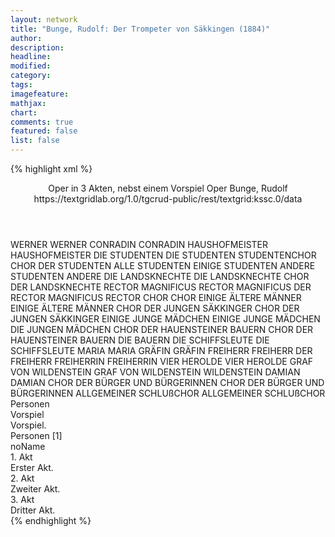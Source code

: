 ```yaml
---
layout: network
title: "Bunge, Rudolf: Der Trompeter von Säkkingen (1884)"
author:
description:
headline:
modified:
category:
tags:
imagefeature:
mathjax:
chart:
comments: true
featured: false
list: false
---
```

{% highlight xml %}
<?xml-model href="https://raw.githubusercontent.com/DLiNa/project/master/rules/lina.rnc"?><?xml-model href="https://raw.githubusercontent.com/DLiNa/project/master/rules/lina.sch"?>
<play xmlns="http://lina.digital">
  <header>
    <title>Der Trompeter von Säkkingen</title>
    <subtitle>Oper in 3 Akten, nebst einem Vorspiel</subtitle>
    <genretitle>Oper</genretitle>
    <author>Bunge, Rudolf</author>
    <date type="print"/>
    <date type="premiere" when="1884"/>
    <date type="written"/>
    <source>https://textgridlab.org/1.0/tgcrud-public/rest/textgrid:kssc.0/data</source>
  </header>
  <personae>
    <character>
      <name>WERNER</name>
      <alias xml:id="werner">
        <name>WERNER</name>
      </alias>
    </character>
    <character>
      <name>CONRADIN</name>
      <alias xml:id="conradin">
        <name>CONRADIN</name>
      </alias>
    </character>
    <character>
      <name>HAUSHOFMEISTER</name>
      <alias xml:id="haushofmeister">
        <name>HAUSHOFMEISTER</name>
      </alias>
    </character>
    <character>
      <name>DIE STUDENTEN</name>
      <alias xml:id="die_studenten">
        <name>DIE STUDENTEN</name>
      </alias>
      <alias xml:id="studentenchor">
        <name>STUDENTENCHOR</name>
      </alias>
      <alias xml:id="chor_der_studenten">
        <name>CHOR DER STUDENTEN</name>
      </alias>
      <alias xml:id="alle_studenten">
        <name>ALLE STUDENTEN</name>
      </alias>
      <alias xml:id="einige_studenten">
        <name>EINIGE STUDENTEN</name>
      </alias>
      <alias xml:id="andere_studenten">
        <name>ANDERE STUDENTEN</name>
      </alias>
      <alias xml:id="andere">
        <name>ANDERE</name>
      </alias>
    </character>
    <character>
      <name>DIE LANDSKNECHTE</name>
      <alias xml:id="die_landsknechte">
        <name>DIE LANDSKNECHTE</name>
      </alias>
      <alias xml:id="chor_der_landsknechte">
        <name>CHOR DER LANDSKNECHTE</name>
      </alias>
    </character>
    <character>
      <name>RECTOR MAGNIFICUS</name>
      <alias xml:id="rector_magnificus">
        <name>RECTOR MAGNIFICUS</name>
      </alias>
      <alias xml:id="der_rector_magnificus">
        <name>DER RECTOR MAGNIFICUS</name>
      </alias>
      <alias xml:id="rector">
        <name>RECTOR</name>
      </alias>
    </character>
    <character>
      <name>CHOR</name>
      <alias xml:id="chor">
        <name>CHOR</name>
      </alias>
    </character>
    <character>
      <name>EINIGE ÄLTERE MÄNNER</name>
      <alias xml:id="einige_ältere_männer">
        <name>EINIGE ÄLTERE MÄNNER</name>
      </alias>
    </character>
    <character>
      <name>CHOR DER JUNGEN SÄKKINGER</name>
      <alias xml:id="chor_der_jungen_säkkinger">
        <name>CHOR DER JUNGEN SÄKKINGER</name>
      </alias>
    </character>
    <character>
      <name>EINIGE JUNGE MÄDCHEN</name>
      <alias xml:id="einige_junge_mädchen">
        <name>EINIGE JUNGE MÄDCHEN</name>
      </alias>
      <alias xml:id="die_jungen_mädchen">
        <name>DIE JUNGEN MÄDCHEN</name>
      </alias>
    </character>
    <character>
      <name>CHOR DER HAUENSTEINER BAUERN</name>
      <alias xml:id="chor_der_hauensteiner_bauern">
        <name>CHOR DER HAUENSTEINER BAUERN</name>
      </alias>
      <alias xml:id="die_bauern">
        <name>DIE BAUERN</name>
      </alias>
    </character>
    <character>
      <name>DIE SCHIFFSLEUTE</name>
      <alias xml:id="die_schiffsleute">
        <name>DIE SCHIFFSLEUTE</name>
      </alias>
    </character>
    <character>
      <name>MARIA</name>
      <alias xml:id="maria">
        <name>MARIA</name>
      </alias>
    </character>
    <character>
      <name>GRÄFIN</name>
      <alias xml:id="gräfin">
        <name>GRÄFIN</name>
      </alias>
    </character>
    <character>
      <name>FREIHERR</name>
      <alias xml:id="freiherr">
        <name>FREIHERR</name>
      </alias>
      <alias xml:id="der_freiherr">
        <name>DER FREIHERR</name>
      </alias>
    </character>
    <character>
      <name>FREIHERRIN</name>
      <alias xml:id="freiherrin">
        <name>FREIHERRIN</name>
      </alias>
    </character>
    <character>
      <name>VIER HEROLDE</name>
      <alias xml:id="vier_herolde">
        <name>VIER HEROLDE</name>
      </alias>
    </character>
    <character>
      <name>GRAF VON WILDENSTEIN</name>
      <alias xml:id="graf_von_wildenstein">
        <name>GRAF VON WILDENSTEIN</name>
      </alias>
      <alias xml:id="wildenstein">
        <name>WILDENSTEIN</name>
      </alias>
    </character>
    <character>
      <name>DAMIAN</name>
      <alias xml:id="damian">
        <name>DAMIAN</name>
      </alias>
    </character>
    <character>
      <name>CHOR DER BÜRGER UND BÜRGERINNEN</name>
      <alias xml:id="chor_der_bürger_und_bürgerinnen">
        <name>CHOR DER BÜRGER UND BÜRGERINNEN</name>
      </alias>
    </character>
    <character>
      <name>ALLGEMEINER SCHLUßCHOR</name>
      <alias xml:id="allgemeiner_schlußchor">
        <name>ALLGEMEINER SCHLUßCHOR</name>
      </alias>
    </character>
  </personae>
  <text>
    <div>
      <head>Personen</head>
    </div>
    <div>
      <head>Vorspiel</head>
      <div>
        <head>Vorspiel.</head>
        <sp who="#chor_der_studenten">
          <amount n="5" unit="speech_acts"/>
          <amount n="111" unit="words"/>
          <amount n="22" unit="lines"/>
          <amount n="605" unit="chars"/>
        </sp>
        <sp who="#werner">
          <amount n="11" unit="speech_acts"/>
          <amount n="313" unit="words"/>
          <amount n="59" unit="lines"/>
          <amount n="1704" unit="chars"/>
        </sp>
        <sp who="#chor_der_landsknechte">
          <amount n="4" unit="speech_acts"/>
          <amount n="61" unit="words"/>
          <amount n="10" unit="lines"/>
          <amount n="331" unit="chars"/>
        </sp>
        <sp who="#conradin">
          <amount n="10" unit="speech_acts"/>
          <amount n="380" unit="words"/>
          <amount n="63" unit="lines"/>
          <amount n="1963" unit="chars"/>
        </sp>
        <sp who="#haushofmeister">
          <amount n="5" unit="speech_acts"/>
          <amount n="158" unit="words"/>
          <amount n="29" unit="lines"/>
          <amount n="895" unit="chars"/>
        </sp>
        <sp who="#einige_studenten">
          <amount n="2" unit="speech_acts"/>
          <amount n="20" unit="words"/>
          <amount n="4" unit="lines"/>
          <amount n="118" unit="chars"/>
        </sp>
        <sp who="#andere_studenten">
          <amount n="1" unit="speech_acts"/>
          <amount n="12" unit="words"/>
          <amount n="3" unit="lines"/>
          <amount n="85" unit="chars"/>
        </sp>
        <sp who="#alle_studenten">
          <amount n="1" unit="speech_acts"/>
          <amount n="26" unit="words"/>
          <amount n="4" unit="lines"/>
          <amount n="121" unit="chars"/>
        </sp>
        <sp who="#chor_der_studenten #chor_der_landsknechte">
          <amount n="1" unit="speech_acts"/>
          <amount n="106" unit="words"/>
          <amount n="15" unit="lines"/>
          <amount n="560" unit="chars"/>
        </sp>
        <sp who="#die_studenten">
          <amount n="2" unit="speech_acts"/>
          <amount n="45" unit="words"/>
          <amount n="13" unit="lines"/>
          <amount n="254" unit="chars"/>
        </sp>
        <sp who="#die_landsknechte">
          <amount n="1" unit="speech_acts"/>
          <amount n="2" unit="words"/>
          <amount n="1" unit="lines"/>
          <amount n="17" unit="chars"/>
        </sp>
        <sp who="#rector_magnificus">
          <amount n="1" unit="speech_acts"/>
          <amount n="4" unit="words"/>
          <amount n="1" unit="lines"/>
          <amount n="25" unit="chars"/>
        </sp>
        <sp who="#der_rector_magnificus">
          <amount n="1" unit="speech_acts"/>
          <amount n="38" unit="words"/>
          <amount n="8" unit="lines"/>
          <amount n="233" unit="chars"/>
        </sp>
        <sp who="#andere">
          <amount n="1" unit="speech_acts"/>
          <amount n="3" unit="words"/>
          <amount n="1" unit="lines"/>
          <amount n="24" unit="chars"/>
        </sp>
        <sp who="#rector">
          <amount n="1" unit="speech_acts"/>
          <amount n="4" unit="words"/>
          <amount n="1" unit="lines"/>
          <amount n="21" unit="chars"/>
        </sp>
        <sp who="#studentenchor">
          <amount n="1" unit="speech_acts"/>
          <amount n="26" unit="words"/>
          <amount n="6" unit="lines"/>
          <amount n="177" unit="chars"/>
        </sp>
        <sp who="#chor_der_studenten #werner #chor_der_landsknechte #conradin #haushofmeister #alle_studenten #die_landsknechte #rector_magnificus">
          <amount n="1" unit="speech_acts"/>
          <amount n="64" unit="words"/>
          <amount n="8" unit="lines"/>
          <amount n="365" unit="chars"/>
        </sp>
      </div>
    </div>
    <div>
      <head>Personen [1]</head>
      <div>
        <head>noName</head>
      </div>
    </div>
    <div>
      <head>1. Akt</head>
      <div>
        <head>Erster Akt.</head>
        <sp who="#chor">
          <amount n="4" unit="speech_acts"/>
          <amount n="115" unit="words"/>
          <amount n="20" unit="lines"/>
          <amount n="650" unit="chars"/>
        </sp>
        <sp who="#einige_ältere_männer">
          <amount n="1" unit="speech_acts"/>
          <amount n="21" unit="words"/>
          <amount n="4" unit="lines"/>
          <amount n="110" unit="chars"/>
        </sp>
        <sp who="#chor_der_jungen_säkkinger">
          <amount n="1" unit="speech_acts"/>
          <amount n="46" unit="words"/>
          <amount n="9" unit="lines"/>
          <amount n="249" unit="chars"/>
        </sp>
        <sp who="#conradin">
          <amount n="17" unit="speech_acts"/>
          <amount n="315" unit="words"/>
          <amount n="59" unit="lines"/>
          <amount n="1753" unit="chars"/>
        </sp>
        <sp who="#einige_junge_mädchen">
          <amount n="1" unit="speech_acts"/>
          <amount n="13" unit="words"/>
          <amount n="2" unit="lines"/>
          <amount n="73" unit="chars"/>
        </sp>
        <sp who="#die_jungen_mädchen">
          <amount n="2" unit="speech_acts"/>
          <amount n="32" unit="words"/>
          <amount n="6" unit="lines"/>
          <amount n="162" unit="chars"/>
        </sp>
        <sp who="#chor_der_hauensteiner_bauern">
          <amount n="1" unit="speech_acts"/>
          <amount n="15" unit="words"/>
          <amount n="2" unit="lines"/>
          <amount n="69" unit="chars"/>
        </sp>
        <sp who="#die_bauern">
          <amount n="7" unit="speech_acts"/>
          <amount n="144" unit="words"/>
          <amount n="25" unit="lines"/>
          <amount n="772" unit="chars"/>
        </sp>
        <sp who="#werner">
          <amount n="23" unit="speech_acts"/>
          <amount n="444" unit="words"/>
          <amount n="79" unit="lines"/>
          <amount n="2335" unit="chars"/>
        </sp>
        <sp who="#die_schiffsleute">
          <amount n="1" unit="speech_acts"/>
          <amount n="4" unit="words"/>
          <amount n="1" unit="lines"/>
          <amount n="24" unit="chars"/>
        </sp>
        <sp who="#maria">
          <amount n="16" unit="speech_acts"/>
          <amount n="308" unit="words"/>
          <amount n="51" unit="lines"/>
          <amount n="1562" unit="chars"/>
        </sp>
        <sp who="#gräfin">
          <amount n="18" unit="speech_acts"/>
          <amount n="363" unit="words"/>
          <amount n="62" unit="lines"/>
          <amount n="1917" unit="chars"/>
        </sp>
        <sp who="#freiherr">
          <amount n="21" unit="speech_acts"/>
          <amount n="1048" unit="words"/>
          <amount n="178" unit="lines"/>
          <amount n="5539" unit="chars"/>
        </sp>
      </div>
    </div>
    <div>
      <head>2. Akt</head>
      <div>
        <head>Zweiter Akt.</head>
        <sp who="#werner">
          <amount n="18" unit="speech_acts"/>
          <amount n="556" unit="words"/>
          <amount n="89" unit="lines"/>
          <amount n="2903" unit="chars"/>
        </sp>
        <sp who="#conradin">
          <amount n="16" unit="speech_acts"/>
          <amount n="279" unit="words"/>
          <amount n="46" unit="lines"/>
          <amount n="1435" unit="chars"/>
        </sp>
        <sp who="#maria">
          <amount n="18" unit="speech_acts"/>
          <amount n="325" unit="words"/>
          <amount n="56" unit="lines"/>
          <amount n="1679" unit="chars"/>
        </sp>
        <sp who="#gräfin">
          <amount n="26" unit="speech_acts"/>
          <amount n="529" unit="words"/>
          <amount n="93" unit="lines"/>
          <amount n="2703" unit="chars"/>
        </sp>
        <sp who="#werner #maria">
          <amount n="4" unit="speech_acts"/>
          <amount n="139" unit="words"/>
          <amount n="25" unit="lines"/>
          <amount n="735" unit="chars"/>
        </sp>
        <sp who="#werner #maria">
          <amount n="1" unit="speech_acts"/>
          <amount n="37" unit="words"/>
          <amount n="7" unit="lines"/>
          <amount n="211" unit="chars"/>
        </sp>
        <sp who="#werner #conradin">
          <amount n="2" unit="speech_acts"/>
          <amount n="21" unit="words"/>
          <amount n="3" unit="lines"/>
          <amount n="106" unit="chars"/>
        </sp>
        <sp who="#freiherrin">
          <amount n="1" unit="speech_acts"/>
          <amount n="9" unit="words"/>
          <amount n="2" unit="lines"/>
          <amount n="56" unit="chars"/>
        </sp>
        <sp who="#die_bauern #conradin #werner #maria">
          <amount n="3" unit="speech_acts"/>
          <amount n="43" unit="words"/>
          <amount n="9" unit="lines"/>
          <amount n="241" unit="chars"/>
        </sp>
        <sp who="#freiherr">
          <amount n="12" unit="speech_acts"/>
          <amount n="241" unit="words"/>
          <amount n="48" unit="lines"/>
          <amount n="1269" unit="chars"/>
        </sp>
        <sp who="#der_freiherr">
          <amount n="2" unit="speech_acts"/>
          <amount n="13" unit="words"/>
          <amount n="3" unit="lines"/>
          <amount n="62" unit="chars"/>
        </sp>
        <sp who="#die_bauern">
          <amount n="1" unit="speech_acts"/>
          <amount n="23" unit="words"/>
          <amount n="4" unit="lines"/>
          <amount n="139" unit="chars"/>
        </sp>
        <sp who="#vier_herolde">
          <amount n="1" unit="speech_acts"/>
          <amount n="50" unit="words"/>
          <amount n="8" unit="lines"/>
          <amount n="262" unit="chars"/>
        </sp>
        <sp who="#chor">
          <amount n="3" unit="speech_acts"/>
          <amount n="101" unit="words"/>
          <amount n="18" unit="lines"/>
          <amount n="545" unit="chars"/>
        </sp>
        <sp who="#graf_von_wildenstein">
          <amount n="4" unit="speech_acts"/>
          <amount n="76" unit="words"/>
          <amount n="12" unit="lines"/>
          <amount n="369" unit="chars"/>
        </sp>
        <sp who="#damian">
          <amount n="5" unit="speech_acts"/>
          <amount n="38" unit="words"/>
          <amount n="8" unit="lines"/>
          <amount n="200" unit="chars"/>
        </sp>
        <sp who="#damian #graf_von_wildenstein">
          <amount n="1" unit="speech_acts"/>
          <amount n="6" unit="words"/>
          <amount n="1" unit="lines"/>
          <amount n="31" unit="chars"/>
        </sp>
        <sp who="#wildenstein">
          <amount n="1" unit="speech_acts"/>
          <amount n="11" unit="words"/>
          <amount n="3" unit="lines"/>
          <amount n="68" unit="chars"/>
        </sp>
      </div>
    </div>
    <div>
      <head>3. Akt</head>
      <div>
        <head>Dritter Akt.</head>
        <sp who="#maria">
          <amount n="4" unit="speech_acts"/>
          <amount n="161" unit="words"/>
          <amount n="22" unit="lines"/>
          <amount n="797" unit="chars"/>
        </sp>
        <sp who="#freiherr">
          <amount n="12" unit="speech_acts"/>
          <amount n="160" unit="words"/>
          <amount n="25" unit="lines"/>
          <amount n="842" unit="chars"/>
        </sp>
        <sp who="#gräfin">
          <amount n="2" unit="speech_acts"/>
          <amount n="45" unit="words"/>
          <amount n="10" unit="lines"/>
          <amount n="259" unit="chars"/>
        </sp>
        <sp who="#freiherr #graf_von_wildenstein">
          <amount n="1" unit="speech_acts"/>
          <amount n="21" unit="words"/>
          <amount n="4" unit="lines"/>
          <amount n="107" unit="chars"/>
        </sp>
        <sp who="#damian">
          <amount n="10" unit="speech_acts"/>
          <amount n="144" unit="words"/>
          <amount n="24" unit="lines"/>
          <amount n="826" unit="chars"/>
        </sp>
        <sp who="#gräfin #maria">
          <amount n="3" unit="speech_acts"/>
          <amount n="33" unit="words"/>
          <amount n="5" unit="lines"/>
          <amount n="160" unit="chars"/>
        </sp>
        <sp who="#graf_von_wildenstein">
          <amount n="3" unit="speech_acts"/>
          <amount n="38" unit="words"/>
          <amount n="6" unit="lines"/>
          <amount n="213" unit="chars"/>
        </sp>
        <sp who="#graf_von_wildenstein #chor_der_landsknechte">
          <amount n="1" unit="speech_acts"/>
          <amount n="5" unit="words"/>
          <amount n="1" unit="lines"/>
          <amount n="30" unit="chars"/>
        </sp>
        <sp who="#die_landsknechte">
          <amount n="1" unit="speech_acts"/>
          <amount n="39" unit="words"/>
          <amount n="7" unit="lines"/>
          <amount n="231" unit="chars"/>
        </sp>
        <sp who="#werner">
          <amount n="2" unit="speech_acts"/>
          <amount n="58" unit="words"/>
          <amount n="9" unit="lines"/>
          <amount n="274" unit="chars"/>
        </sp>
        <sp who="#conradin">
          <amount n="3" unit="speech_acts"/>
          <amount n="41" unit="words"/>
          <amount n="8" unit="lines"/>
          <amount n="235" unit="chars"/>
        </sp>
        <sp who="#graf_von_wildenstein #gräfin">
          <amount n="1" unit="speech_acts"/>
          <amount n="11" unit="words"/>
          <amount n="2" unit="lines"/>
          <amount n="65" unit="chars"/>
        </sp>
        <sp who="#chor_der_bürger_und_bürgerinnen">
          <amount n="1" unit="speech_acts"/>
          <amount n="26" unit="words"/>
          <amount n="4" unit="lines"/>
          <amount n="128" unit="chars"/>
        </sp>
        <sp who="#maria #werner">
          <amount n="1" unit="speech_acts"/>
          <amount n="27" unit="words"/>
          <amount n="5" unit="lines"/>
          <amount n="141" unit="chars"/>
        </sp>
        <sp who="#allgemeiner_schlußchor">
          <amount n="1" unit="speech_acts"/>
          <amount n="39" unit="words"/>
          <amount n="8" unit="lines"/>
          <amount n="219" unit="chars"/>
        </sp>
      </div>
    </div>
  </text>
</play>
{% endhighlight %}